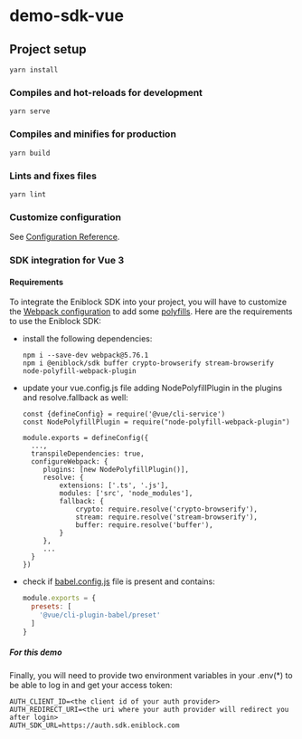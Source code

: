 # demo-sdk-vue

## Project setup
```
yarn install
```

### Compiles and hot-reloads for development
```
yarn serve
```

### Compiles and minifies for production
```
yarn build
```

### Lints and fixes files
```
yarn lint
```

### Customize configuration
See [Configuration Reference](https://cli.vuejs.org/config/).

### SDK integration for Vue 3
#### Requirements
To integrate the Eniblock SDK into your project, you will have to customize the [Webpack configuration](https://cli.vuejs.org/guide/browser-compatibility.html#usebuiltins-usage) to add some [polyfills](https://developer.mozilla.org/en-US/docs/Glossary/Polyfill).
Here are the requirements to use the Eniblock SDK:
- install the following dependencies:
   ```
   npm i --save-dev webpack@5.76.1
   npm i @eniblock/sdk buffer crypto-browserify stream-browserify node-polyfill-webpack-plugin
   ```
- update your vue.config.js file adding NodePolyfillPlugin in the plugins and resolve.fallback as well:
  ```
  const {defineConfig} = require('@vue/cli-service')
  const NodePolyfillPlugin = require("node-polyfill-webpack-plugin")
   
  module.exports = defineConfig({
    ...,
    transpileDependencies: true,
    configureWebpack: {
       plugins: [new NodePolyfillPlugin()],
       resolve: {
           extensions: ['.ts', '.js'],
           modules: ['src', 'node_modules'],
           fallback: {
               crypto: require.resolve('crypto-browserify'),
               stream: require.resolve('stream-browserify'),
               buffer: require.resolve('buffer'),
           }
       },
       ...
    }
  })
  ```
- check if [babel.config.js](https://cli.vuejs.org/config/#babel) file is present and contains:
  ```js
  module.exports = {
    presets: [
      '@vue/cli-plugin-babel/preset'
    ]
  }
  ```
##### For this demo
Finally, you will need to provide two environment variables in your .env(*) to be able to log in and get your access token:
```
AUTH_CLIENT_ID=<the client id of your auth provider>
AUTH_REDIRECT_URI=<the uri where your auth provider will redirect you after login>
AUTH_SDK_URL=https://auth.sdk.eniblock.com
```
